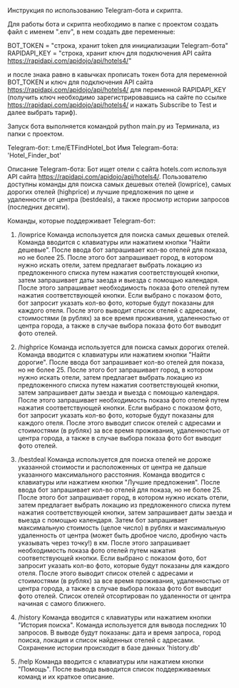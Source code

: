 Инструкция по использованию Telegram-бота и скрипта.


Для работы бота и скрипта необходимо в папке с проектом создать файл с именем ".env", в нем создать две переменные:

BOT_TOKEN = "строка, хранит token для инициализации Telegram-бота"
RAPIDAPI_KEY = "строка, хранит ключ для подключения API сайта https://rapidapi.com/apidojo/api/hotels4/"

и после знака равно в кавычках прописать токен бота для переменной BOT_TOKEN и ключ для подключения API 
сайта https://rapidapi.com/apidojo/api/hotels4/ для переменной RAPIDAPI_KEY (получить ключ необходимо зарегистрировавшись
на сайте по ссылке https://rapidapi.com/apidojo/api/hotels4/ и нажать Subscribe to Test и далее выбрать тариф).

Запуск бота выполняется командой python main.py из Терминала, из папки с проектом.


Telegram-бот:  t.me/ETFindHotel_bot
Имя Telegram-бота: 'Hotel_Finder_bot'


Описание Telegram-бота:
Бот ищет отели с сайта hotels.com используя API сайта https://rapidapi.com/apidojo/api/hotels4/.
Пользователю доступны команды для поиска самых дешевых отелей (lowprice), самых дорогих отелей (highprice) и 
лучшие предложения по цене и удаленности от центра (bestdeals), а также просмотр истории запросов (последних десяти).


Команды, которые поддерживает Telegram-бот:

1. /lowprice
Команда используется для поиска самых дешевых отелей.
Команда вводится с клавиатуры или нажатием кнопки "Найти дешевые". После ввода бот запрашивает кол-во отелей для показа,
но не более 25. После этого бот запрашивает город, в котором нужно искать отели, затем предлагает выбрать локацию из 
предложенного списка путем нажатия соответствующей кнопки, затем запрашивает даты заезда и выезда с помощью календаря.
После этого запрашивает необходимость показа фото отелей путем нажатия соответствующей кнопки. Если выбрано с показом фото,
бот запросит указать кол-во фото, которые будут показаны для каждого отеля. После этого выводит список отелей с адресами,
стоимостями (в рублях) за все время проживания, удаленностью от центра города, а также в случае выбора показа фото
бот выводит фото отелей.

2. /highprice
Команда используется для поиска самых дорогих отелей.
Команда вводится с клавиатуры или нажатием кнопки "Найти дорогие". После ввода бот запрашивает кол-во отелей для показа,
но не более 25. После этого бот запрашивает город, в котором нужно искать отели, затем предлагает выбрать локацию из 
предложенного списка путем нажатия соответствующей кнопки, затем запрашивает даты заезда и выезда с помощью календаря.
После этого запрашивает необходимость показа фото отелей путем нажатия соответствующей кнопки. Если выбрано с показом фото,
бот запросит указать кол-во фото, которые будут показаны для каждого отеля. После этого выводит список отелей с адресами
и стоимостями (в рублях) за все время проживания, удаленностью от центра города, а также в случае выбора показа фото
бот выводит фото отелей.

3. /bestdeal
Команда используется для поиска отелей не дороже указанной стоимости и расположенных от центра не дальше указанного
максимального расстояния.
Команда вводится с клавиатуры или нажатием кнопки "Лучшие предложения". После ввода бот запрашивает кол-во отелей для показа,
но не более 25. После этого бот запрашивает город, в котором нужно искать отели, затем предлагает выбрать локацию из 
предложенного списка путем нажатия соответствующей кнопки, затем запрашивает даты заезда и выезда с помощью календаря.
Затем бот запрашивает максимальную стоимость (целое число) в рублях и максимальную удаленность от центра (может быть 
дробное число, дробную часть указывать через точку!) в км. После этого запрашивает необходимость показа фото отелей 
путем нажатия соответствующей кнопки. Если выбрано с показом фото, бот запросит указать кол-во фото, которые будут 
показаны для каждого отеля. После этого выводит список отелей с адресами и стоимостями (в рублях) за все время проживания,
удаленностью от центра города, а также в случае выбора показа фото бот выводит фото отелей. Список отелей отсортирован по
удаленности от центра начиная с самого ближнего.

4. /history
Команда вводится с клавиатуры или нажатием кнопки "История поиска".
Команда используется для вывода последних 10 запросов. В выводе будут показаны: дата и время запроса, город поиска, 
локация и список найденных отелей с адресами.
Сохранение истории происходит в базе данных 'history.db'

5. /help
Команда вводится с клавиатуры или нажатием кнопки "Помощь". После вывода выводится список поддерживаемых команд и их
краткое описание.

